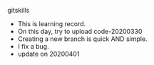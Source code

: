  gitskills

- This is learning record.
- On this day, try to upload code-20200330
- Creating a new branch is quick AND simple. 
- I fix a bug. 
- update on 20200401
